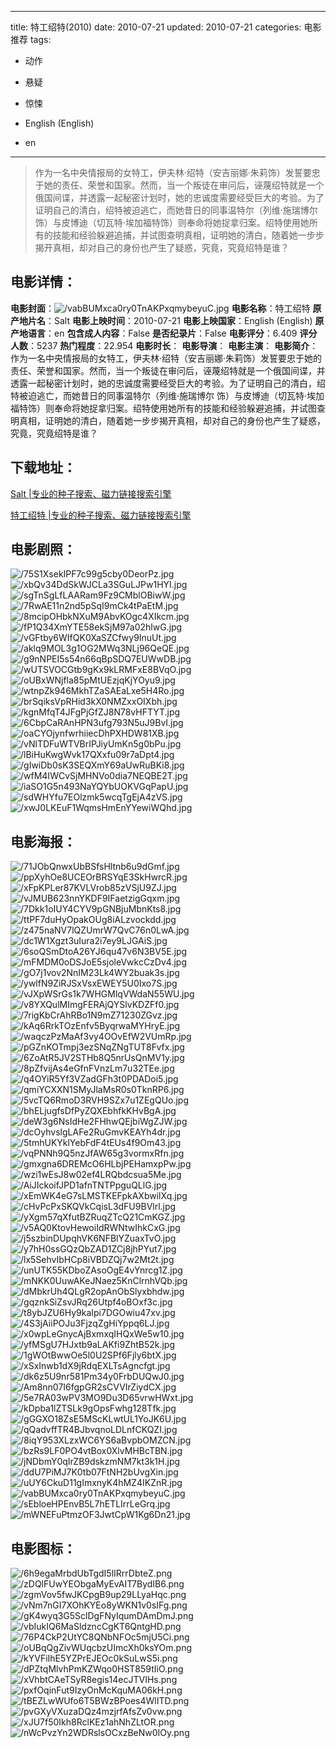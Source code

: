 
---
title: 特工绍特(2010)
date: 2010-07-21
updated: 2010-07-21
categories: 电影推荐
tags:
- 动作
- 悬疑
- 惊悚

- English (English)
- en
---


> 作为一名中央情报局的女特工，伊夫林·绍特（安吉丽娜·朱莉饰）发誓要忠于她的责任、荣誉和国家。然而，当一个叛徒在审问后，诬蔑绍特就是一个俄国间谍，并透露一起秘密计划时，她的忠诚度需要经受巨大的考验。为了证明自己的清白，绍特被迫逃亡，而她昔日的同事温特尔（列维·施瑞博尔 饰）与皮博迪（切瓦特·埃加福特饰）则奉命将她捉拿归案。绍特使用她所有的技能和经验躲避追捕，并试图查明真相，证明她的清白，随着她一步步揭开真相，却对自己的身份也产生了疑惑，究竟，究竟绍特是谁？

## **电影详情**：

**电影封面**：<img src="https://image.tmdb.org/t/p/w200/vabBUMxca0ry0TnAKPxqmybeyuC.jpg" alt="/vabBUMxca0ry0TnAKPxqmybeyuC.jpg" title="/vabBUMxca0ry0TnAKPxqmybeyuC.jpg">
**电影名称**：特工绍特
**原产地片名**：Salt
**电影上映时间**：2010-07-21
**电影上映国家**：English (English)
**原产地语言**：en
**包含成人内容**：False
**是否纪录片**：False
**电影评分**：6.409
**评分人数**：5237
**热门程度**：22.954
**电影时长**：
**电影导演**：
**电影主演**：
**电影简介**：作为一名中央情报局的女特工，伊夫林·绍特（安吉丽娜·朱莉饰）发誓要忠于她的责任、荣誉和国家。然而，当一个叛徒在审问后，诬蔑绍特就是一个俄国间谍，并透露一起秘密计划时，她的忠诚度需要经受巨大的考验。为了证明自己的清白，绍特被迫逃亡，而她昔日的同事温特尔（列维·施瑞博尔 饰）与皮博迪（切瓦特·埃加福特饰）则奉命将她捉拿归案。绍特使用她所有的技能和经验躲避追捕，并试图查明真相，证明她的清白，随着她一步步揭开真相，却对自己的身份也产生了疑惑，究竟，究竟绍特是谁？

## **下载地址**：
[Salt |专业的种子搜索、磁力链接搜索引擎](https://movie.amd794.com:2083/?search=Salt&ordering=&mode=match_phrase&page_size=10&page=1)

[特工绍特 |专业的种子搜索、磁力链接搜索引擎](https://movie.amd794.com:2083/?search=%E7%89%B9%E5%B7%A5%E7%BB%8D%E7%89%B9&ordering=&mode=match_phrase&page_size=10&page=1)
 

## **电影剧照**：
<img src="https://image.tmdb.org/t/p/original/75S1XsekIPF7c99g5cby0DeorPz.jpg" alt="/75S1XsekIPF7c99g5cby0DeorPz.jpg" title="/75S1XsekIPF7c99g5cby0DeorPz.jpg"><img src="https://image.tmdb.org/t/p/original/xbQv34DdSkWJCLa3SGuLJPw1HYI.jpg" alt="/xbQv34DdSkWJCLa3SGuLJPw1HYI.jpg" title="/xbQv34DdSkWJCLa3SGuLJPw1HYI.jpg"><img src="https://image.tmdb.org/t/p/original/sgTnSgLfLAARam9Fz9CMblOBiwW.jpg" alt="/sgTnSgLfLAARam9Fz9CMblOBiwW.jpg" title="/sgTnSgLfLAARam9Fz9CMblOBiwW.jpg"><img src="https://image.tmdb.org/t/p/original/7RwAE11n2nd5pSqI9mCk4tPaEtM.jpg" alt="/7RwAE11n2nd5pSqI9mCk4tPaEtM.jpg" title="/7RwAE11n2nd5pSqI9mCk4tPaEtM.jpg"><img src="https://image.tmdb.org/t/p/original/8mcipOHbkNXuM9AbvKOgc4XIkcm.jpg" alt="/8mcipOHbkNXuM9AbvKOgc4XIkcm.jpg" title="/8mcipOHbkNXuM9AbvKOgc4XIkcm.jpg"><img src="https://image.tmdb.org/t/p/original/fP1Q34XmYTE58ekSjM97a02hlwG.jpg" alt="/fP1Q34XmYTE58ekSjM97a02hlwG.jpg" title="/fP1Q34XmYTE58ekSjM97a02hlwG.jpg"><img src="https://image.tmdb.org/t/p/original/vGFtby6WIfQK0XaSZCfwy9InuUt.jpg" alt="/vGFtby6WIfQK0XaSZCfwy9InuUt.jpg" title="/vGFtby6WIfQK0XaSZCfwy9InuUt.jpg"><img src="https://image.tmdb.org/t/p/original/aklq9MOL3g1OG2MWq3NLj96QeQE.jpg" alt="/aklq9MOL3g1OG2MWq3NLj96QeQE.jpg" title="/aklq9MOL3g1OG2MWq3NLj96QeQE.jpg"><img src="https://image.tmdb.org/t/p/original/g9nNPEI5s54n66qBpSDQ7EUWwDB.jpg" alt="/g9nNPEI5s54n66qBpSDQ7EUWwDB.jpg" title="/g9nNPEI5s54n66qBpSDQ7EUWwDB.jpg"><img src="https://image.tmdb.org/t/p/original/wUTSVOCGtb9gKx9kLRMFxE8BVqO.jpg" alt="/wUTSVOCGtb9gKx9kLRMFxE8BVqO.jpg" title="/wUTSVOCGtb9gKx9kLRMFxE8BVqO.jpg"><img src="https://image.tmdb.org/t/p/original/oUBxWNjfla85pMtUEzjqKjYOyu9.jpg" alt="/oUBxWNjfla85pMtUEzjqKjYOyu9.jpg" title="/oUBxWNjfla85pMtUEzjqKjYOyu9.jpg"><img src="https://image.tmdb.org/t/p/original/wtnpZk946MkhTZaSAEaLxe5H4Ro.jpg" alt="/wtnpZk946MkhTZaSAEaLxe5H4Ro.jpg" title="/wtnpZk946MkhTZaSAEaLxe5H4Ro.jpg"><img src="https://image.tmdb.org/t/p/original/brSqiksVpRHid3kX0NMZxxOIXbh.jpg" alt="/brSqiksVpRHid3kX0NMZxxOIXbh.jpg" title="/brSqiksVpRHid3kX0NMZxxOIXbh.jpg"><img src="https://image.tmdb.org/t/p/original/kgnMfqT4JFgPjGfZJ8N78vHFTYT.jpg" alt="/kgnMfqT4JFgPjGfZJ8N78vHFTYT.jpg" title="/kgnMfqT4JFgPjGfZJ8N78vHFTYT.jpg"><img src="https://image.tmdb.org/t/p/original/6CbpCaRAnHPN3ufg793N5uJ9BvI.jpg" alt="/6CbpCaRAnHPN3ufg793N5uJ9BvI.jpg" title="/6CbpCaRAnHPN3ufg793N5uJ9BvI.jpg"><img src="https://image.tmdb.org/t/p/original/oaCYOjynfwrhiiecDhPXHDW81XB.jpg" alt="/oaCYOjynfwrhiiecDhPXHDW81XB.jpg" title="/oaCYOjynfwrhiiecDhPXHDW81XB.jpg"><img src="https://image.tmdb.org/t/p/original/vNlTDFuWTVBrIPJiyUmKn5g0bPu.jpg" alt="/vNlTDFuWTVBrIPJiyUmKn5g0bPu.jpg" title="/vNlTDFuWTVBrIPJiyUmKn5g0bPu.jpg"><img src="https://image.tmdb.org/t/p/original/lBiHuKwgWvk17QXxfu09r7aDpt4.jpg" alt="/lBiHuKwgWvk17QXxfu09r7aDpt4.jpg" title="/lBiHuKwgWvk17QXxfu09r7aDpt4.jpg"><img src="https://image.tmdb.org/t/p/original/gIwiDb0sK3SEQXmY69aUwRuBKi8.jpg" alt="/gIwiDb0sK3SEQXmY69aUwRuBKi8.jpg" title="/gIwiDb0sK3SEQXmY69aUwRuBKi8.jpg"><img src="https://image.tmdb.org/t/p/original/wfM4IWCvSjMHNVo0dia7NEQBE2T.jpg" alt="/wfM4IWCvSjMHNVo0dia7NEQBE2T.jpg" title="/wfM4IWCvSjMHNVo0dia7NEQBE2T.jpg"><img src="https://image.tmdb.org/t/p/original/iaSO1G5n493NaYQYbUOKVGqPapU.jpg" alt="/iaSO1G5n493NaYQYbUOKVGqPapU.jpg" title="/iaSO1G5n493NaYQYbUOKVGqPapU.jpg"><img src="https://image.tmdb.org/t/p/original/sdWHYfu7EOlzmk5wcqTgEjA4zVS.jpg" alt="/sdWHYfu7EOlzmk5wcqTgEjA4zVS.jpg" title="/sdWHYfu7EOlzmk5wcqTgEjA4zVS.jpg"><img src="https://image.tmdb.org/t/p/original/xwJ0LKEuF1WqmsHmEnYYewiWQhd.jpg" alt="/xwJ0LKEuF1WqmsHmEnYYewiWQhd.jpg" title="/xwJ0LKEuF1WqmsHmEnYYewiWQhd.jpg">

## **电影海报**：
<img src="https://image.tmdb.org/t/p/original/71JObQnwxUbBSfsHltnb6u9dGmf.jpg" alt="/71JObQnwxUbBSfsHltnb6u9dGmf.jpg" title="/71JObQnwxUbBSfsHltnb6u9dGmf.jpg"><img src="https://image.tmdb.org/t/p/original/ppXyhOe8UCEOrBRSYqE3SkHwrcR.jpg" alt="/ppXyhOe8UCEOrBRSYqE3SkHwrcR.jpg" title="/ppXyhOe8UCEOrBRSYqE3SkHwrcR.jpg"><img src="https://image.tmdb.org/t/p/original/xFpKPLer87KVLVrob85zVSjU9ZJ.jpg" alt="/xFpKPLer87KVLVrob85zVSjU9ZJ.jpg" title="/xFpKPLer87KVLVrob85zVSjU9ZJ.jpg"><img src="https://image.tmdb.org/t/p/original/vJMUB623nnYKDF9IFaetzigGqxm.jpg" alt="/vJMUB623nnYKDF9IFaetzigGqxm.jpg" title="/vJMUB623nnYKDF9IFaetzigGqxm.jpg"><img src="https://image.tmdb.org/t/p/original/7Dkk1oIUY4CYV9pGNBjuMbnKts8.jpg" alt="/7Dkk1oIUY4CYV9pGNBjuMbnKts8.jpg" title="/7Dkk1oIUY4CYV9pGNBjuMbnKts8.jpg"><img src="https://image.tmdb.org/t/p/original/ttPF7duHyOpakOUg8iALzvockdd.jpg" alt="/ttPF7duHyOpakOUg8iALzvockdd.jpg" title="/ttPF7duHyOpakOUg8iALzvockdd.jpg"><img src="https://image.tmdb.org/t/p/original/z475naNV7lQZUmrW7QvC76n0LwA.jpg" alt="/z475naNV7lQZUmrW7QvC76n0LwA.jpg" title="/z475naNV7lQZUmrW7QvC76n0LwA.jpg"><img src="https://image.tmdb.org/t/p/original/dc1W1Xgzt3uIura2i7ey9LJGAiS.jpg" alt="/dc1W1Xgzt3uIura2i7ey9LJGAiS.jpg" title="/dc1W1Xgzt3uIura2i7ey9LJGAiS.jpg"><img src="https://image.tmdb.org/t/p/original/6soQSmDtoA26YJ6qu47v6N3BV5E.jpg" alt="/6soQSmDtoA26YJ6qu47v6N3BV5E.jpg" title="/6soQSmDtoA26YJ6qu47v6N3BV5E.jpg"><img src="https://image.tmdb.org/t/p/original/mFMDM0oDSJoE5sjoleVwkcCzDv4.jpg" alt="/mFMDM0oDSJoE5sjoleVwkcCzDv4.jpg" title="/mFMDM0oDSJoE5sjoleVwkcCzDv4.jpg"><img src="https://image.tmdb.org/t/p/original/gO7j1vov2NnIM23Lk4WY2buak3s.jpg" alt="/gO7j1vov2NnIM23Lk4WY2buak3s.jpg" title="/gO7j1vov2NnIM23Lk4WY2buak3s.jpg"><img src="https://image.tmdb.org/t/p/original/ywlfN9ZiRJSxVsxEWEY5U0Ixo7S.jpg" alt="/ywlfN9ZiRJSxVsxEWEY5U0Ixo7S.jpg" title="/ywlfN9ZiRJSxVsxEWEY5U0Ixo7S.jpg"><img src="https://image.tmdb.org/t/p/original/vJXpWSrGs1k7WHGMlqVWdaN55WU.jpg" alt="/vJXpWSrGs1k7WHGMlqVWdaN55WU.jpg" title="/vJXpWSrGs1k7WHGMlqVWdaN55WU.jpg"><img src="https://image.tmdb.org/t/p/original/v8YXQulMImgFERAjQYSlvKDZFf0.jpg" alt="/v8YXQulMImgFERAjQYSlvKDZFf0.jpg" title="/v8YXQulMImgFERAjQYSlvKDZFf0.jpg"><img src="https://image.tmdb.org/t/p/original/7rigKbCrAhRBo1N9mZ71230ZGvz.jpg" alt="/7rigKbCrAhRBo1N9mZ71230ZGvz.jpg" title="/7rigKbCrAhRBo1N9mZ71230ZGvz.jpg"><img src="https://image.tmdb.org/t/p/original/kAq6RrkTOzEnfv5ByqrwaMYHryE.jpg" alt="/kAq6RrkTOzEnfv5ByqrwaMYHryE.jpg" title="/kAq6RrkTOzEnfv5ByqrwaMYHryE.jpg"><img src="https://image.tmdb.org/t/p/original/waqczPzMaAf3vy4OOvEfW2VUmRp.jpg" alt="/waqczPzMaAf3vy4OOvEfW2VUmRp.jpg" title="/waqczPzMaAf3vy4OOvEfW2VUmRp.jpg"><img src="https://image.tmdb.org/t/p/original/pGZnKOTmpj3ezSNqZNgTUT8Fvfx.jpg" alt="/pGZnKOTmpj3ezSNqZNgTUT8Fvfx.jpg" title="/pGZnKOTmpj3ezSNqZNgTUT8Fvfx.jpg"><img src="https://image.tmdb.org/t/p/original/6ZoAtR5JV2STHb8Q5nrUsQnMV1y.jpg" alt="/6ZoAtR5JV2STHb8Q5nrUsQnMV1y.jpg" title="/6ZoAtR5JV2STHb8Q5nrUsQnMV1y.jpg"><img src="https://image.tmdb.org/t/p/original/8pZfvijAs4eGfnFVnzLm7u32TEe.jpg" alt="/8pZfvijAs4eGfnFVnzLm7u32TEe.jpg" title="/8pZfvijAs4eGfnFVnzLm7u32TEe.jpg"><img src="https://image.tmdb.org/t/p/original/q4OYiR5Yf3VZadGFh3t0PDADoi5.jpg" alt="/q4OYiR5Yf3VZadGFh3t0PDADoi5.jpg" title="/q4OYiR5Yf3VZadGFh3t0PDADoi5.jpg"><img src="https://image.tmdb.org/t/p/original/qmiYCXXN1SMyJlaMsR0s0TknRP6.jpg" alt="/qmiYCXXN1SMyJlaMsR0s0TknRP6.jpg" title="/qmiYCXXN1SMyJlaMsR0s0TknRP6.jpg"><img src="https://image.tmdb.org/t/p/original/5vcTQ6RmoD3RVH9SZx7u1ZEgQUo.jpg" alt="/5vcTQ6RmoD3RVH9SZx7u1ZEgQUo.jpg" title="/5vcTQ6RmoD3RVH9SZx7u1ZEgQUo.jpg"><img src="https://image.tmdb.org/t/p/original/bhELjugfsDfPyZQXEbhfkKHvBgA.jpg" alt="/bhELjugfsDfPyZQXEbhfkKHvBgA.jpg" title="/bhELjugfsDfPyZQXEbhfkKHvBgA.jpg"><img src="https://image.tmdb.org/t/p/original/deW3g6NsIdHe2FHhwQEjbiWgZJW.jpg" alt="/deW3g6NsIdHe2FHhwQEjbiWgZJW.jpg" title="/deW3g6NsIdHe2FHhwQEjbiWgZJW.jpg"><img src="https://image.tmdb.org/t/p/original/dcOyhvslgLAFe2RuGmvKEAYh4dr.jpg" alt="/dcOyhvslgLAFe2RuGmvKEAYh4dr.jpg" title="/dcOyhvslgLAFe2RuGmvKEAYh4dr.jpg"><img src="https://image.tmdb.org/t/p/original/5tmhUKYklYebFdF4tEUs4f9Om43.jpg" alt="/5tmhUKYklYebFdF4tEUs4f9Om43.jpg" title="/5tmhUKYklYebFdF4tEUs4f9Om43.jpg"><img src="https://image.tmdb.org/t/p/original/vqPNNh9Q5nzJfAW65g3vormxRfn.jpg" alt="/vqPNNh9Q5nzJfAW65g3vormxRfn.jpg" title="/vqPNNh9Q5nzJfAW65g3vormxRfn.jpg"><img src="https://image.tmdb.org/t/p/original/gmxgna6DREMcO6HLbjPEHamxpPw.jpg" alt="/gmxgna6DREMcO6HLbjPEHamxpPw.jpg" title="/gmxgna6DREMcO6HLbjPEHamxpPw.jpg"><img src="https://image.tmdb.org/t/p/original/wzi1wEsJ8w02ef4LRQbdcsua5Me.jpg" alt="/wzi1wEsJ8w02ef4LRQbdcsua5Me.jpg" title="/wzi1wEsJ8w02ef4LRQbdcsua5Me.jpg"><img src="https://image.tmdb.org/t/p/original/AiJIckoifJPD1afnTNTPpguQLlG.jpg" alt="/AiJIckoifJPD1afnTNTPpguQLlG.jpg" title="/AiJIckoifJPD1afnTNTPpguQLlG.jpg"><img src="https://image.tmdb.org/t/p/original/xEmWK4eG7sLMSTKEFpkAXbwilXq.jpg" alt="/xEmWK4eG7sLMSTKEFpkAXbwilXq.jpg" title="/xEmWK4eG7sLMSTKEFpkAXbwilXq.jpg"><img src="https://image.tmdb.org/t/p/original/cHvPcPxSKQVkCqisL3dFU9BVlrl.jpg" alt="/cHvPcPxSKQVkCqisL3dFU9BVlrl.jpg" title="/cHvPcPxSKQVkCqisL3dFU9BVlrl.jpg"><img src="https://image.tmdb.org/t/p/original/yXgm57qXfutBZRuqZTcQ21CmKGZ.jpg" alt="/yXgm57qXfutBZRuqZTcQ21CmKGZ.jpg" title="/yXgm57qXfutBZRuqZTcQ21CmKGZ.jpg"><img src="https://image.tmdb.org/t/p/original/v5AQ0KtovHewoiIdRWNtwIhkCxG.jpg" alt="/v5AQ0KtovHewoiIdRWNtwIhkCxG.jpg" title="/v5AQ0KtovHewoiIdRWNtwIhkCxG.jpg"><img src="https://image.tmdb.org/t/p/original/j5szbinDUpqhVK6NFBlYZuaxTvO.jpg" alt="/j5szbinDUpqhVK6NFBlYZuaxTvO.jpg" title="/j5szbinDUpqhVK6NFBlYZuaxTvO.jpg"><img src="https://image.tmdb.org/t/p/original/y7hH0ssGQzQbZAD1ZCj8jhPYut7.jpg" alt="/y7hH0ssGQzQbZAD1ZCj8jhPYut7.jpg" title="/y7hH0ssGQzQbZAD1ZCj8jhPYut7.jpg"><img src="https://image.tmdb.org/t/p/original/lx5SehvIbHCp8iVBDZQj7w2Mt2t.jpg" alt="/lx5SehvIbHCp8iVBDZQj7w2Mt2t.jpg" title="/lx5SehvIbHCp8iVBDZQj7w2Mt2t.jpg"><img src="https://image.tmdb.org/t/p/original/unUTK55KDboZAsoOgE4vYnrcg1Z.jpg" alt="/unUTK55KDboZAsoOgE4vYnrcg1Z.jpg" title="/unUTK55KDboZAsoOgE4vYnrcg1Z.jpg"><img src="https://image.tmdb.org/t/p/original/mNKK0UuwAKeJNaez5KnClrnhVQb.jpg" alt="/mNKK0UuwAKeJNaez5KnClrnhVQb.jpg" title="/mNKK0UuwAKeJNaez5KnClrnhVQb.jpg"><img src="https://image.tmdb.org/t/p/original/dMbkrUh4QLgR2opAnObSlyxbhdw.jpg" alt="/dMbkrUh4QLgR2opAnObSlyxbhdw.jpg" title="/dMbkrUh4QLgR2opAnObSlyxbhdw.jpg"><img src="https://image.tmdb.org/t/p/original/gqznkSiZsvJRq26Utpf4oBOxf3c.jpg" alt="/gqznkSiZsvJRq26Utpf4oBOxf3c.jpg" title="/gqznkSiZsvJRq26Utpf4oBOxf3c.jpg"><img src="https://image.tmdb.org/t/p/original/t8ybJZU6Hy9kaIpi7DGOwiu47xv.jpg" alt="/t8ybJZU6Hy9kaIpi7DGOwiu47xv.jpg" title="/t8ybJZU6Hy9kaIpi7DGOwiu47xv.jpg"><img src="https://image.tmdb.org/t/p/original/4S3jAiiPOJu3FjzqZgHiYppq6LJ.jpg" alt="/4S3jAiiPOJu3FjzqZgHiYppq6LJ.jpg" title="/4S3jAiiPOJu3FjzqZgHiYppq6LJ.jpg"><img src="https://image.tmdb.org/t/p/original/x0wpLeGnycAjBxmxqIHQxWe5w10.jpg" alt="/x0wpLeGnycAjBxmxqIHQxWe5w10.jpg" title="/x0wpLeGnycAjBxmxqIHQxWe5w10.jpg"><img src="https://image.tmdb.org/t/p/original/yfMSgU7HJxtb9aLAKfi9ZhtB52k.jpg" alt="/yfMSgU7HJxtb9aLAKfi9ZhtB52k.jpg" title="/yfMSgU7HJxtb9aLAKfi9ZhtB52k.jpg"><img src="https://image.tmdb.org/t/p/original/1gWOtBwwOe5l0U2SPf6Fjly6btX.jpg" alt="/1gWOtBwwOe5l0U2SPf6Fjly6btX.jpg" title="/1gWOtBwwOe5l0U2SPf6Fjly6btX.jpg"><img src="https://image.tmdb.org/t/p/original/xSxInwb1dX9jRdqEXLTsAgncfgt.jpg" alt="/xSxInwb1dX9jRdqEXLTsAgncfgt.jpg" title="/xSxInwb1dX9jRdqEXLTsAgncfgt.jpg"><img src="https://image.tmdb.org/t/p/original/dk6z5U9nr581Pm34y0FrbDUQwJ0.jpg" alt="/dk6z5U9nr581Pm34y0FrbDUQwJ0.jpg" title="/dk6z5U9nr581Pm34y0FrbDUQwJ0.jpg"><img src="https://image.tmdb.org/t/p/original/Am8nn07I6fgpGR2sCVVIrZiydCX.jpg" alt="/Am8nn07I6fgpGR2sCVVIrZiydCX.jpg" title="/Am8nn07I6fgpGR2sCVVIrZiydCX.jpg"><img src="https://image.tmdb.org/t/p/original/5e7RA03wPV3MO9Du3D65vrwHWxt.jpg" alt="/5e7RA03wPV3MO9Du3D65vrwHWxt.jpg" title="/5e7RA03wPV3MO9Du3D65vrwHWxt.jpg"><img src="https://image.tmdb.org/t/p/original/kDpba1lZTSLk9gOpsFwhg128Tfk.jpg" alt="/kDpba1lZTSLk9gOpsFwhg128Tfk.jpg" title="/kDpba1lZTSLk9gOpsFwhg128Tfk.jpg"><img src="https://image.tmdb.org/t/p/original/gGGXO18ZsE5MScKLwtUL1YoJK6U.jpg" alt="/gGGXO18ZsE5MScKLwtUL1YoJK6U.jpg" title="/gGGXO18ZsE5MScKLwtUL1YoJK6U.jpg"><img src="https://image.tmdb.org/t/p/original/qQadvffTR4BJbvqnoLDLnfCKQZI.jpg" alt="/qQadvffTR4BJbvqnoLDLnfCKQZI.jpg" title="/qQadvffTR4BJbvqnoLDLnfCKQZI.jpg"><img src="https://image.tmdb.org/t/p/original/8iqY953XLzxWC6YS6aBvpbOMZCN.jpg" alt="/8iqY953XLzxWC6YS6aBvpbOMZCN.jpg" title="/8iqY953XLzxWC6YS6aBvpbOMZCN.jpg"><img src="https://image.tmdb.org/t/p/original/bzRs9LF0PO4vtBox0XlvMHBcTBN.jpg" alt="/bzRs9LF0PO4vtBox0XlvMHBcTBN.jpg" title="/bzRs9LF0PO4vtBox0XlvMHBcTBN.jpg"><img src="https://image.tmdb.org/t/p/original/jNDbmY0qIrZB9dskzmNM7kt3k1H.jpg" alt="/jNDbmY0qIrZB9dskzmNM7kt3k1H.jpg" title="/jNDbmY0qIrZB9dskzmNM7kt3k1H.jpg"><img src="https://image.tmdb.org/t/p/original/ddU7PiMJ7K0tb07FtNH2bUvgXin.jpg" alt="/ddU7PiMJ7K0tb07FtNH2bUvgXin.jpg" title="/ddU7PiMJ7K0tb07FtNH2bUvgXin.jpg"><img src="https://image.tmdb.org/t/p/original/uUY6CkuD11gImxnyK4hMZ4IKZnR.jpg" alt="/uUY6CkuD11gImxnyK4hMZ4IKZnR.jpg" title="/uUY6CkuD11gImxnyK4hMZ4IKZnR.jpg"><img src="https://image.tmdb.org/t/p/original/vabBUMxca0ry0TnAKPxqmybeyuC.jpg" alt="/vabBUMxca0ry0TnAKPxqmybeyuC.jpg" title="/vabBUMxca0ry0TnAKPxqmybeyuC.jpg"><img src="https://image.tmdb.org/t/p/original/sEbloeHPEnvB5L7hETLIrrLeGrq.jpg" alt="/sEbloeHPEnvB5L7hETLIrrLeGrq.jpg" title="/sEbloeHPEnvB5L7hETLIrrLeGrq.jpg"><img src="https://image.tmdb.org/t/p/original/mWNEFuPtmzOF3JwtCpW1Kg6Dn21.jpg" alt="/mWNEFuPtmzOF3JwtCpW1Kg6Dn21.jpg" title="/mWNEFuPtmzOF3JwtCpW1Kg6Dn21.jpg">

## **电影图标**：
<img src="https://image.tmdb.org/t/p/original/6h9egaMrbdUbTgdI5lIRrrDbteZ.png" alt="/6h9egaMrbdUbTgdI5lIRrrDbteZ.png" title="/6h9egaMrbdUbTgdI5lIRrrDbteZ.png"><img src="https://image.tmdb.org/t/p/original/zDQlFUwYEObgaMyEvAIT7BydIB6.png" alt="/zDQlFUwYEObgaMyEvAIT7BydIB6.png" title="/zDQlFUwYEObgaMyEvAIT7BydIB6.png"><img src="https://image.tmdb.org/t/p/original/zgmVov5fwJKCpgB9up29LLyaHqc.png" alt="/zgmVov5fwJKCpgB9up29LLyaHqc.png" title="/zgmVov5fwJKCpgB9up29LLyaHqc.png"><img src="https://image.tmdb.org/t/p/original/vNm7nGI7XOhKYEo8yWKN1v0sIFg.png" alt="/vNm7nGI7XOhKYEo8yWKN1v0sIFg.png" title="/vNm7nGI7XOhKYEo8yWKN1v0sIFg.png"><img src="https://image.tmdb.org/t/p/original/gK4wyq3G5SclDgFNyIqumDAmDmJ.png" alt="/gK4wyq3G5SclDgFNyIqumDAmDmJ.png" title="/gK4wyq3G5SclDgFNyIqumDAmDmJ.png"><img src="https://image.tmdb.org/t/p/original/vbIukIQ6MaSldzncCgKT6QntgHD.png" alt="/vbIukIQ6MaSldzncCgKT6QntgHD.png" title="/vbIukIQ6MaSldzncCgKT6QntgHD.png"><img src="https://image.tmdb.org/t/p/original/76P4CkP2UtYC8QNbNFOc5mjU5Ci.png" alt="/76P4CkP2UtYC8QNbNFOc5mjU5Ci.png" title="/76P4CkP2UtYC8QNbNFOc5mjU5Ci.png"><img src="https://image.tmdb.org/t/p/original/oUBqQgZivWUqcbzUImcXh0ksYOm.png" alt="/oUBqQgZivWUqcbzUImcXh0ksYOm.png" title="/oUBqQgZivWUqcbzUImcXh0ksYOm.png"><img src="https://image.tmdb.org/t/p/original/kYVFiIhE5YZPrEJEOc0kSuLwS5i.png" alt="/kYVFiIhE5YZPrEJEOc0kSuLwS5i.png" title="/kYVFiIhE5YZPrEJEOc0kSuLwS5i.png"><img src="https://image.tmdb.org/t/p/original/dPZtqMlvhPmKZWqo0HST859tIiO.png" alt="/dPZtqMlvhPmKZWqo0HST859tIiO.png" title="/dPZtqMlvhPmKZWqo0HST859tIiO.png"><img src="https://image.tmdb.org/t/p/original/xVhbtCAeTSyR8egis14ecJTVIHs.png" alt="/xVhbtCAeTSyR8egis14ecJTVIHs.png" title="/xVhbtCAeTSyR8egis14ecJTVIHs.png"><img src="https://image.tmdb.org/t/p/original/pxfOqinFut9IzyOnMcKquMA06kH.png" alt="/pxfOqinFut9IzyOnMcKquMA06kH.png" title="/pxfOqinFut9IzyOnMcKquMA06kH.png"><img src="https://image.tmdb.org/t/p/original/tBEZLwWUfo6T5BWzBPoes4WlITD.png" alt="/tBEZLwWUfo6T5BWzBPoes4WlITD.png" title="/tBEZLwWUfo6T5BWzBPoes4WlITD.png"><img src="https://image.tmdb.org/t/p/original/pvGXyVXuzaDQz4mzjrfAfsZv0vw.png" alt="/pvGXyVXuzaDQz4mzjrfAfsZv0vw.png" title="/pvGXyVXuzaDQz4mzjrfAfsZv0vw.png"><img src="https://image.tmdb.org/t/p/original/xJU7f50Ikh8RclKEz1ahNhZLtOR.png" alt="/xJU7f50Ikh8RclKEz1ahNhZLtOR.png" title="/xJU7f50Ikh8RclKEz1ahNhZLtOR.png"><img src="https://image.tmdb.org/t/p/original/nWcPvzYn2WDRslsOCxzBeNw0IOy.png" alt="/nWcPvzYn2WDRslsOCxzBeNw0IOy.png" title="/nWcPvzYn2WDRslsOCxzBeNw0IOy.png">
